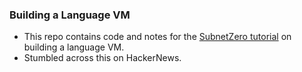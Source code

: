 ### Building a Language VM

- This repo contains code and notes for the [SubnetZero tutorial](https://blog.subnetzero.io/post/building-language-vm-part-00/) on building a language VM.
- Stumbled across this on HackerNews.
